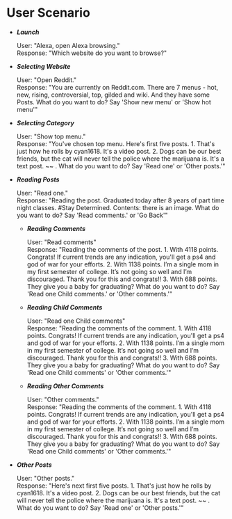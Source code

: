# User Scenario


- ***Launch***  

    User: "Alexa, open Alexa browsing."  
    Response: "Which website do you want to browse?"

- ***Selecting Website***  

    User: "Open Reddit."  
    Response: "You are currently on Reddit.com. There are 7 menus - hot, new, rising, controversial, top, gilded and wiki. And they have some Posts. What do you want to do? Say 'Show new menu' or 'Show hot menu'"

-  ***Selecting Category***

    User: "Show top menu."  
    Response: "You've chosen top menu. Here's first five posts. 1. That's just how he rolls by cyan1618. It's a video post. 2. Dogs can be our best friends, but the cat will never tell the police where the marijuana is. It's a text post. ~~ . What do you want to do? Say 'Read one' or 'Other posts.'"

- ***Reading Posts***

    User: "Read one."  
    Response: "Reading the post. Graduated today after 8 years of part time night classes. #Stay Determined. Contents: there is an image. What do you want to do? Say 'Read comments.' or 'Go Back'"

    - ***Reading Comments***

        User: "Read comments"  
        Response: "Reading the comments of the post. 1. With 4118 points. Congrats! If current trends are any indication, you'll get a ps4 and god of war for your efforts. 2. With 1138 points. I’m a single mom in my first semester of college. It’s not going so well and I’m discouraged. Thank you for this and congrats!! 3. With 688 points. They give you a baby for graduating? What do you want to do? Say 'Read one Child comments.' or 'Other comments.'"

    - ***Reading Child Comments***

        User: "Read one Child comments"  
        Response: "Reading the comments of the comment. 1. With 4118 points. Congrats! If current trends are any indication, you'll get a ps4 and god of war for your efforts. 2. With 1138 points. I’m a single mom in my first semester of college. It’s not going so well and I’m discouraged. Thank you for this and congrats!! 3. With 688 points. They give you a baby for graduating? What do you want to do? Say 'Read one Child comments' or 'Other comments.'"

    - ***Reading Other Comments***

        User: "Other comments."  
        Response: "Reading the comments of the comment. 1. With 4118 points. Congrats! If current trends are any indication, you'll get a ps4 and god of war for your efforts. 2. With 1138 points. I’m a single mom in my first semester of college. It’s not going so well and I’m discouraged. Thank you for this and congrats!! 3. With 688 points. They give you a baby for graduating? What do you want to do? Say 'Read one Child comments' or 'Other comments.'"

- ***Other Posts***

    User: "Other posts."  
    Response: "Here's next first five posts. 1. That's just how he rolls by cyan1618. It's a video post. 2. Dogs can be our best friends, but the cat will never tell the police where the marijuana is. It's a text post. ~~ . What do you want to do? Say 'Read one' or 'Other posts.'"
